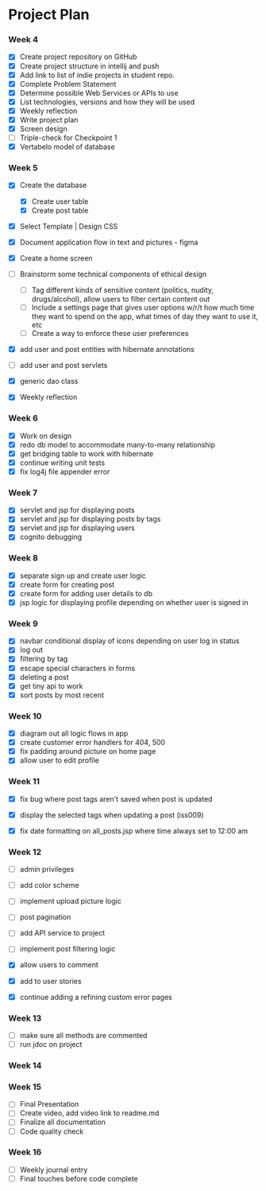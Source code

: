 # Project Plan

### Week 4
- [x] Create project repository on GitHub
- [x] Create project structure in intellij and push
- [x] Add link to list of indie projects in student repo.
- [x] Complete Problem Statement
- [x] Determine possible Web Services or APIs to use
- [x] List technologies, versions and how they will be used
- [x] Weekly reflection
- [x] Write project plan
- [x] Screen design
- [ ] Triple-check for Checkpoint 1
- [x] Vertabelo model of database

### Week 5
- [x] Create the database
  - [x] Create user table 
  - [x] Create post table
- [x] Select Template | Design CSS
- [x] Document application flow in text and pictures - figma
- [x] Create a home screen
- [ ] Brainstorm some technical components of ethical design 
  - [ ] Tag different kinds of sensitive content (politics, nudity, drugs/alcohol), allow users to filter certain content out 
  - [ ] Include a settings page that gives user options w/r/t how much time they want to spend on the app, what times of day they want to use it, etc
  - [ ] Create a way to enforce these user preferences
- [x] add user and post entities with hibernate annotations
- [ ] add user and post servlets
- [x] generic dao class
- [x] Weekly reflection


### Week 6
- [x] Work on design
- [x] redo db model to accommodate many-to-many relationship
- [x] get bridging table to work with hibernate
- [x] continue writing unit tests 
- [x] fix log4j file appender error

### Week 7
- [x] servlet and jsp for displaying posts
- [x] servlet and jsp for displaying posts by tags
- [x] servlet and jsp for displaying users
- [x] cognito debugging

### Week 8
- [x] separate sign up and create user logic
- [x] create form for creating post
- [x] create form for adding user details to db
- [x] jsp logic for displaying profile depending on whether user is signed in

### Week 9
- [x] navbar conditional display of icons depending on user log in status
- [x] log out
- [x] filtering by tag
- [x] escape special characters in forms
- [x] deleting a post
- [x] get tiny api to work
- [x] sort posts by most recent

### Week 10
- [x] diagram out all logic flows in app
- [x] create customer error handlers for 404, 500
- [x] fix padding around picture on home page
- [x] allow user to edit profile

### Week 11
- [x] fix bug where post tags aren't saved when post is updated
- [x] display the selected tags when updating a post (iss009)
- [x] fix date formatting on all_posts.jsp where time always set to 12:00 am


### Week 12
- [ ] admin privileges
- [ ] add color scheme
- [ ] implement upload picture logic
- [ ] post pagination
- [ ] add API service to project
- [ ] implement post filtering logic
- [x] allow users to comment
- [x] add to user stories
- [x] continue adding a refining custom error pages


### Week 13
- [ ] make sure all methods are commented
- [ ] run jdoc on project

### Week 14

### Week 15
- [ ] Final Presentation
- [ ] Create video, add video link to readme.md
- [ ] Finalize all documentation
- [ ] Code quality check

### Week 16
- [ ] Weekly journal entry
- [ ] Final touches before code complete